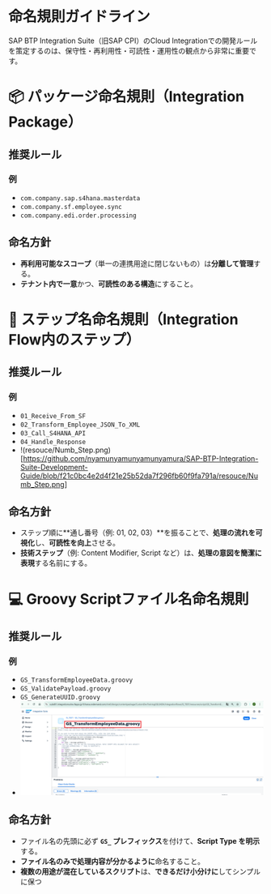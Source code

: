 # 命名規則ガイドライン
SAP BTP Integration Suite（旧SAP CPI）のCloud Integrationでの開発ルールを策定するのは、保守性・再利用性・可読性・運用性の観点から非常に重要です。

# 📦 パッケージ命名規則（Integration Package）

## 推奨ルール

### 例

- `com.company.sap.s4hana.masterdata`  
- `com.company.sf.employee.sync`  
- `com.company.edi.order.processing`  

## 命名方針

- **再利用可能なスコープ**（単一の連携用途に閉じないもの）は**分離して管理**する。  
- **テナント内で一意**かつ、**可読性のある構造**にすること。


# 🧩 ステップ名命名規則（Integration Flow内のステップ）

## 推奨ルール

### 例

- `01_Receive_From_SF`  
- `02_Transform_Employee_JSON_To_XML`  
- `03_Call_S4HANA_API`  
- `04_Handle_Response`
- !(resouce/Numb_Step.png)[https://github.com/nyamunyamunyamunyamura/SAP-BTP-Integration-Suite-Development-Guide/blob/f21c0bc4e2d4f21e25b52da7f296fb60f9fa791a/resouce/Numb_Step.png]

## 命名方針

- ステップ順に**通し番号（例: 01, 02, 03）**を振ることで、**処理の流れを可視化**し、**可読性を向上**させる。
- **技術ステップ**（例: Content Modifier, Script など）は、**処理の意図を簡潔に表現**する名前にする。


# 💻 Groovy Scriptファイル名命名規則

## 推奨ルール

### 例

- `GS_TransformEmployeeData.groovy`  
- `GS_ValidatePayload.groovy`  
- `GS_GenerateUUID.groovy`
-  ![resouce/NamingRule_GS.png](https://github.com/nyamunyamunyamunyamura/SAP-BTP-Integration-Suite-Development-Guide/blob/f440a93327b26e4aa0d31a28ca46c88ce0805ed5/resouce/NamingRule_GS.png)

## 命名方針

- ファイル名の先頭に必ず **`GS_` プレフィックス**を付けて、**Script Type を明示**する。  
- **ファイル名のみで処理内容が分かるように**命名すること。  
- **複数の用途が混在しているスクリプト**は、**できるだけ小分けに**してシンプルに保つ
